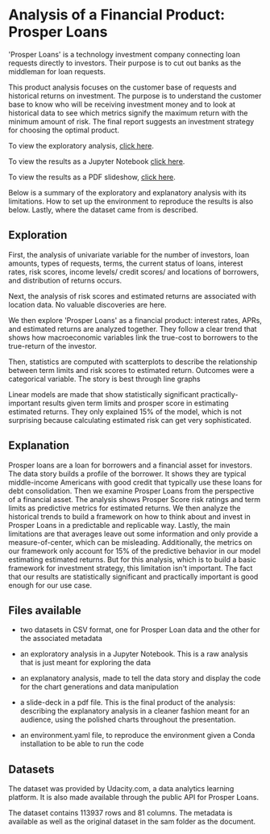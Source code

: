 # Analysis of a Financial Product: Prosper Loans

'Prosper Loans' is a technology investment company connecting loan requests directly to investors. Their purpose is to cut out banks as the middleman for loan requests. 

This product analysis focuses on the customer base of requests and historical returns on investment. The purpose is to understand the customer base to know who will be receiving investment money and to look at historical data to see which metrics signify the maximum return with the minimum amount of risk. The final report suggests an investment strategy for choosing the optimal product.

To view the exploratory analysis, [click here](https://nbviewer.jupyter.org/github/Shane-Lester100/Analysis-of-a-Financial-Product-Prosper-Loans/blob/master/Exploratory%20Analysis%20-%20Loans.ipynb).

To view the results as a Jupyter Notebook [click here](https://nbviewer.jupyter.org/github/Shane-Lester100/Analysis-of-a-Financial-Product-Prosper-Loans/blob/master/Explanatory%20Analysis%20Prosper%20Loans.ipynb).

To view the results as a PDF slideshow, [click here](https://github.com/Shane-Lester100/Analysis-of-a-Financial-Product-Prosper-Loans/blob/master/Prosper%20Loans_%20A%20New%20and%20Exciting%20Investment%20Option.pdf). 

Below is a summary of the exploratory and explanatory analysis with its limitations. How to set up the environment to reproduce the results is also below.  Lastly, where the dataset came from is described.


## Exploration

First, the analysis of univariate variable for the number of investors, loan amounts, types of requests, terms, the current status of loans, interest rates, risk scores, income levels/ credit scores/ and locations of borrowers, and distribution of returns occurs.

Next, the analysis of risk scores and estimated returns are associated with location data. No valuable discoveries are here.

We then explore 'Prosper Loans' as a financial product: interest rates, APRs, and estimated returns are analyzed together. They follow a clear trend that shows how macroeconomic variables link the true-cost to borrowers to the true-return of the investor.

Then, statistics are computed with scatterplots to describe the relationship between term limits and risk scores to estimated return. Outcomes were a categorical variable. The story is best through line graphs

Linear models are made that show statistically significant practically-important results given term limits and prosper score in estimating estimated returns. They only explained 15% of the model, which is not surprising because calculating estimated risk can get very sophisticated.

## Explanation
Prosper loans are a loan for borrowers and a financial asset for investors. The data story builds a profile of the borrower. It shows they are typical middle-income Americans with good credit that typically use these loans for debt consolidation.
Then we examine Prosper Loans from the perspective of a financial asset. The analysis shows Prosper Score risk ratings and term limits as predictive metrics for estimated returns. We then analyze the historical trends to build a framework on how to think about and invest in Prosper Loans in a predictable and replicable way.
Lastly, the main limitations are that averages leave out some information and only provide a measure-of-center, which can be misleading. Additionally, the metrics on our framework only account for 15% of the predictive behavior in our model estimating estimated returns. But for this analysis, which is to build a basic framework for investment strategy, this limitation isn't important. The fact that our results are statistically significant and practically important is good enough for our use case.

## Files available

- two datasets in CSV format, one for Prosper Loan data and the other for the associated metadata

- an exploratory analysis in a Jupyter Notebook. This is a raw analysis that is just meant for exploring the data

- an explanatory analysis, made to tell the data story and display the code for the chart generations and data manipulation

- a slide-deck in a pdf file. This is the final product of the analysis: describing the explanatory analysis in a cleaner fashion meant for an audience, using the polished charts throughout the presentation.

- an environment.yaml file, to reproduce the environment given a Conda installation to be able to run the code

## Datasets

The dataset was provided by Udacity.com, a data analytics learning platform. It is also made available through the public API for Prosper Loans.

The dataset contains 113937 rows and 81 columns. The metadata is available as well as the original dataset in the sam folder as the document.
